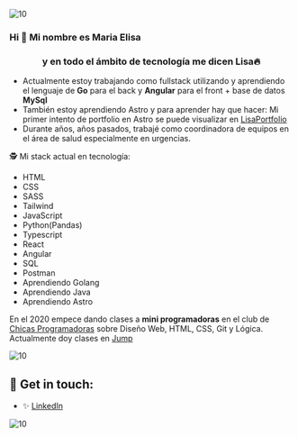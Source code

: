 ![10](https://user-images.githubusercontent.com/55170175/114474409-87dd6800-9bcc-11eb-9ca0-538bd30ae29b.png)

### Hi 👋 Mi nombre es Maria Elisa 
<h3 align="center">y en todo el ámbito de tecnología me dicen Lisa🔥</h3>


+ Actualmente estoy trabajando como fullstack utilizando y aprendiendo el lenguaje de **Go** para el back y **Angular** para el front + base de datos **MySql** 
+ También estoy aprendiendo Astro y para aprender hay que hacer: Mi primer intento de portfolio en Astro se puede visualizar en [LisaPortfolio](https://mariaelisaarayaportfolio.netlify.app/)
+ Durante años, años pasados, trabajé como coordinadora de equipos en el área de salud especialmente en urgencias.


🕵 Mi stack actual en tecnología:
* HTML
* CSS
* SASS
* Tailwind
* JavaScript
* Python(Pandas) 
* Typescript
* React
* Angular
* SQL
* Postman
* Aprendiendo Golang
* Aprendiendo Java
* Aprendiendo Astro

En el 2020 empece dando clases a **mini programadoras** en el club de [Chicas Programadoras](http://www.chicasprogramadoras.club/) sobre Diseño Web, HTML, CSS, Git y Lógica. Actualmente doy clases en [Jump](https://www.jumpedu.org/)
 

![10](https://user-images.githubusercontent.com/55170175/114474409-87dd6800-9bcc-11eb-9ca0-538bd30ae29b.png)


## 🖤 Get in touch: 
* ✨ [LinkedIn](https://www.linkedin.com/in/arayamariaelisa/)


![10](https://user-images.githubusercontent.com/55170175/114474409-87dd6800-9bcc-11eb-9ca0-538bd30ae29b.png)
